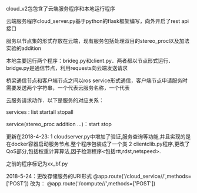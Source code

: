 cloud_v2包包含了云端服务程序和本地运行程序

云端服务程序cloud_server.py基于python的flask框架编写，向外开启了rest api接口

服务以节点集的形式存放在云端，现有服务包括处理双目的stereo_proc以及加法实验的addition

本地主要运行两个程序：brideg.py和client.py．两者都以节点形式运行．bridge.py是通信节点，利用requests向云端发送请求

桥梁通信节点和客户端节点之间以ros service形式通信，客户端节点申请服务时需要发送两个字符串，一个代表云服务名称，一个代表

云服务请求动作．以下是服务的对应关系：

services : list startall stopall

service(stereo_proc addition ...)：start stop

更新在2018-4-23:
1 cloudserver.py中增加了验证,服务查询等功能,并且实现的是在docker容器启动服务节点.整个程序包装成了一个类
2 clientclib.py程序,更改了QoS部分,包括权重计算算法,因子检测程序<包括rtt,rdst,netspeed>.

之前的程序标记为xx_bf.py

2018-5-24：更改存储服务的URI形式
@app.route('/cloud_service/<service>/<action>',methods=['POST'])
改为：
@app.route('/compute/<service>/<action>',methods=['POST'])
